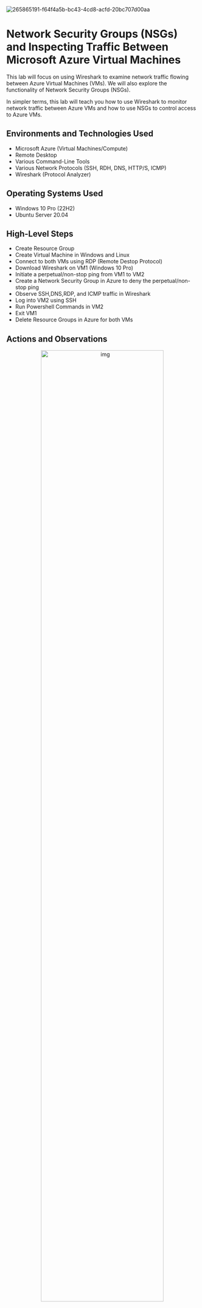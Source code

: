 ![265865191-f64f4a5b-bc43-4cd8-acfd-20bc707d00aa](https://github.com/CollinsU99/Azure-network-protocols/assets/124742607/ca25afdd-b194-426a-b247-356402906ce1)

<h1>Network Security Groups (NSGs) and Inspecting Traffic Between Microsoft Azure Virtual Machines</h1>

This lab will focus on using Wireshark to examine network traffic flowing between Azure Virtual Machines (VMs). We will also explore the functionality of Network Security Groups (NSGs).

In simpler terms, this lab will teach you how to use Wireshark to monitor network traffic between Azure VMs and how to use NSGs to control access to Azure VMs.

<h2>Environments and Technologies Used</h2>

- Microsoft Azure (Virtual Machines/Compute)
- Remote Desktop
- Various Command-Line Tools
- Various Network Protocols (SSH, RDH, DNS, HTTP/S, ICMP)
- Wireshark (Protocol Analyzer)

<h2>Operating Systems Used </h2>

- Windows 10 Pro (22H2)
- Ubuntu Server 20.04

<h2>High-Level Steps</h2>

- Create Resource Group
- Create Virtual Machine in Windows and Linux
- Connect to both VMs using RDP (Remote Destop Protocol)
- Download Wireshark on VM1 (Windows 10 Pro)
- Initiate a perpetual/non-stop ping from VM1 to VM2
- Create a Network Security Group in Azure to deny the perpetual/non-stop ping
- Observe SSH,DNS,RDP, and ICMP traffic in Wireshark
- Log into VM2 using SSH
- Run Powershell Commands in VM2
- Exit VM1
- Delete Resource Groups in Azure for both VMs

<h2>Actions and Observations</h2>

<p align="center">
<img src="https://i.imgur.com/EL2Oexz.png" height="80%" width="80%" alt="img"/>
</p>

To create the resource group, log into your Azure portal and click "Resource group" labeled box (1) in the image above. You can also click the search bar to search for "resource group".

<p align="center">
<img src="https://i.imgur.com/9I7vc4k.png" height="80%" width="80%" alt="img"/>
</p>

Click the "Create" tab at the top left.

<p align="center">
<img src="https://i.imgur.com/3JSk340.png" height="80%" width="80%" alt="img"/>
</p>

In the "Resource group" page, select your Microsoft Azure subscription as shown in box (1). Name your resource group "RG-LAB-02" as shown in box (2). For the region, select "(US) West US 3" as shown in box (3). Now, click the "Review + create" tab in the lower left labeled box (4).

<p align="center">
<img src="https://i.imgur.com/myONUt3.png" height="80%" width="80%" alt="img"/>
</p>

You will see a "Vallidation passed" message, go ahead and click the "Create" tab at the lower left labeled box (2) to create the resource group.

<p align="center">
<img src="https://i.imgur.com/LMmdhWT.png" height="80%" width="80%" alt="img"/>
</p>

The "Resoucre group created" notification indicates that our Resource group was created successfully. You will also see "RG-LAB-02" listed as available Resource group, as shown in the box labeled (2)

<p align="center">
<img src="https://i.imgur.com/Sp3379b.png" height="80%" width="80%" alt="img"/>
</p>

To create virtual machines, click the search bar and search for "virtual machines". Select "Virtual machines" labeled box (2)

<p align="center">
<img src="https://i.imgur.com/H0r1gC7.png" height="80%" width="80%" alt="img"/>
</p>

Click "Create" tab, and then click "Azure virtual machines".

<p align="center">
<img src="https://i.imgur.com/npHLplQ.png" height="80%" width="80%" alt="img"/>
</p>

Select your Azure subscription, select the resource group "RG-LAB-02" we created, and name your virtual machine "VM1". For the region, select "(US) West US 3" and select "No infrastructure redundancy required" as the Availability option. For the Image, select "Windows 10 Pro, version 22H2 - x64 Gen2 (free services eligible)". For the Size, select "Standard _E2s_v3 - 2vcpus, 16 GiB memory". We will use "labuser" as the VM1 Username. check the Licensing box, and click the "Networking" tab at the top

<p align="center">
<img src="https://i.imgur.com/d5USAEa.png" height="80%" width="80%" alt="img"/>
</p>

In the networking section, the virtual network, subnet, and public IP will be automatically created for you.
So make sure they all say "(new)". Then click "Review + create" tab at the lower left.

<p align="center">
<img src="https://i.imgur.com/XnRzI0G.png" height="80%" width="80%" alt="img"/>
</p>

"Deployment is in progess" means that the virtual machine is being created.

<p align="center">
<img src="https://i.imgur.com/da8cy1u.png" height="80%" width="80%" alt="img"/>
</p>

"Your deployment is complete" means that the virtual machine has been created.

<p align="center">
<img src="https://i.imgur.com/d3AJDTY.png" height="80%" width="80%" alt="img"/>
</p>

To create the Linux virtual machine, click the search bar and click "Virtual machines".

<p align="center">
<img src="https://i.imgur.com/hPvLnZT.png" height="80%" width="80%" alt="img"/>
</p>

Click "Create", and then click "Azure virtual machine".

<p align="center">
<img src="https://i.imgur.com/WI2nqUw.png" height="80%" width="80%" alt="img"/>
</p>

Select your Azure subscription and select "RG-LAB-02" for the Resource group

NOTE: We want to make sure that both virtual machines are in the same Resource group.

Name your virtual machine "VM2", for the virtual machine Region, select "(US) West US 3". For Availability options, select "No infrastructure redundancy required". For Image, select "Ubuntu server 20.04 LTS x64 Gen2 (free services eligible)". For Size, select "Standard_E2s_v3 - 2vcpus, 16 GiB memory". For the Authentication type, select "Password", and use "labuser" as your Username. Choose a unique password you can remember, and click the "Networking" tab at the top

<p align="center">
<img src="https://i.imgur.com/8ZdonPu.png" height="80%" width="80%" alt="img"/>
</p>

Make sure your VM2 is on the same virtual network as VM1, which is "VM1-vnet". The Subnet and Public IP will be generated automatically, then click "Review + create" tab at the lower left.

<p align="center">
<img src="https://i.imgur.com/epNjJhH.png" height="80%" width="80%" alt="img"/>
</p>

You will see a "Validation passed" message. Click the "Create" tab at the lower left.

<p align="center">
<img src="https://i.imgur.com/1OeRzOX.png" height="80%" width="80%" alt="img"/>
</p>

"Your deployment is complete" message means that VM2 has been created. Click the search bar and search for "virtual machines". 

<p align="center">
<img src="https://i.imgur.com/lKtFVwZ.pngg" height="80%" width="80%" alt="img"/>
</p>

Click "Virtual machines".

We will go ahead and connect both virtual machines using RDP (Remote Destop Protocol).

<p align="center">
<img src="https://i.imgur.com/HGxTcyH.png" height="80%" width="80%" alt="img"/>
</p>

Click "VM1".

<p align="center">
<img src="https://i.imgur.com/Jph5PHG.png" height="80%" width="80%" alt="img"/>
</p>

Copy the Public IP of VM1

<p align="center">
<img src="https://i.imgur.com/wdB60b4.png" height="80%" width="80%" alt="img"/>
</p>

On your local computer, click the search bar, search for "remote desktop", and click "open" to open RDP.

<p align="center">
<img src="https://i.imgur.com/4yiLN1j.png" height="80%" width="80%" alt="img"/>
</p>

Paste the VM1 public IP, and click Connect.

<p align="center">
<img src="https://i.imgur.com/Tfdsy2a.png" height="80%" width="80%" alt="img"/>
</p>

Click "More choices" > "Use a different account", type in VM1 username and password, and click the "Ok" button.

<p align="center">
<img src="https://i.imgur.com/MRxCz7K.png" height="80%" width="80%" alt="img"/>
</p>

We are now connected to VM1, you can choose "No" for all the options as shown in the above image. Click the "Accept" button at the lower right to proceed.

<p align="center">
<img src="https://i.imgur.com/HWKEyKK.png" height="80%" width="80%" alt="img"/>
</p>

Click the "Yes" button.

<p align="center">
<img src="https://i.imgur.com/ymZmp3u.png" height="80%" width="80%" alt="img"/>
</p>

On your VM1 desktop, click the "Microsoft Edge" application to open it

<p align="center">
<img src="https://i.imgur.com/gT61gLQ.png" height="80%" width="80%" alt="img"/>
</p>

Select "Start without your data" > "Confirm and continue" > "Continue without this data" > "Confirm and start browsing".

<p align="center">
<img src="https://i.imgur.com/ymLBHYt.png" height="80%" width="80%" alt="img"/>
</p>

In the search bar, search for "wireshark download", and click Enter.

<p align="center">
<img src="https://i.imgur.com/UwtpLhY.png" height="80%" width="80%" alt="img"/>
</p>

Click on the first link on the web page.

<p align="center">
<img src="https://i.imgur.com/Y9QHjes.png" height="80%" width="80%" alt="img"/>
</p>

Click "Windows x64 Installer" and click the three dots (...) at the top right of the page. click the downloaded Wireshark application to proceed with installation.

<p align="center">
<img src="https://i.imgur.com/axgGzQF.png" height="80%" width="80%" alt="img"/>
</p>

Click "Next" > "Noted" > "Next" > "Next" > "Next" > "Next" > "Install" > "I Agree" > "Install" > "Next" > "Finish" > "Next" > "Finish". 

You've now successfully installed Wireshark on your Windows 10 Pro VM.

<p align="center">
<img src="https://i.imgur.com/tanIfmu.png" height="80%" width="80%" alt="img"/>
</p>

In VM1, search for "Wireshark" on the search bar and click "Open".

<p align="center">
<img src="https://i.imgur.com/hUqgGs1.png" height="80%" width="80%" alt="img"/>
</p>

Select "Ethernet" and click the blue wireshark icon at the top left to start capturing packets.

<p align="center">
<img src="https://i.imgur.com/LxsYwHS.png" height="80%" width="80%" alt="img"/>
</p>

You can see the live traffic that is happening on our virtual machine.

Let's go ahead and filter the traffic so that it stops spamming.

<p align="center">
<img src="https://i.imgur.com/jJADguZ.png" height="80%" width="80%" alt="img"/>
</p>

Search for "icmp" on the search bar, select "icmp" from the list of options provided and press "Enter" on your keyboard

NOTE: ICMP (Internet Control Messaging Protocol) is a network layer protocol used by network devices to communicate errors or other information to other devices (test connectivity to different hosts on a network).

In this case, we will use it to test connectivity to VM2 by pinging VM2's private IP address.

<p align="center">
<img src="https://i.imgur.com/uFLN32h.png" height="80%" width="80%" alt="img"/>
</p>

Go back to your Azure portal and click VM2. Take note of VM2's private IP address.

<p align="center">
<img src="https://i.imgur.com/ikAncIa.png" height="80%" width="80%" alt="img"/>
</p>

Go back to VM1 remote desktop connection, search for "powershell" in the search bar, and click open.

<p align="center">
<img src="https://i.imgur.com/83QW6rm.png" height="80%" width="80%" alt="img"/>
</p>

In Powershell, ping VM2's private IP address by typing "ping 10.0.0.5" and pressing the Enter button on your keyboard.

The image above shows that our ping was successful, as indicated by the 4 replies we got from VM2 (10.0.0.5).

The Ping statistics show that 4 packets were sent and received, and 1 packet was lost.

You can also confirm this on the Wireshark app, which shows us the source and destination IP addresses (VM1 and VM2) and the protocol used (ICMP). It also shows us that four requests was sent and we received four replies

<p align="center">
<img src="https://i.imgur.com/mgtx50E.png" height="80%" width="80%" alt="img"/>
</p>

Let's ping www.comptia.org (ping wwww.comptia.org -4). The -4 means we are specifying an ICMP to ping the www.comptia.org IPV4 address.

As you can see from the image above, we got 4 replies, 4 packets were sent and received, and 1 packet was lost.

In the Wireshark app, you can see the source and destination IP addresses of VM1 (10.0.0.4) and www.comptia.org (104.18.16.29).

<p align="center">
<img src="https://i.imgur.com/oPHdkBZ.png" height="80%" width="80%" alt="img"/>
</p>

We will now initiate a non-stop ping from VM1 to VM2.

Let's clear the current ICMP traffic by clicking the green symbol and selecting "Continue without Saving."

<p align="center">
<img src="https://i.imgur.com/dWN9x57.png" height="80%" width="80%" alt="img"/>
</p>

In Powershell, initiate a non-stop ping to VM2 by typing "ping 10.0.0.5 -t", where -t means non-stop.

Non-stop pinging is now initiated.

Let's change the firewall setting of VM2 to not allow ICMP traffic to come through.

<p align="center">
<img src="https://i.imgur.com/1bsnJKD.png" height="80%" width="80%" alt="img"/>
</p>

Go back to your Azure portal and search for "network security group" in the search bar. Click "Network security groups".

<p align="center">
<img src="https://i.imgur.com/ofgQYls.png" height="80%" width="80%" alt="img"/>
</p>

From the above image, you can see both VMs have separate network security groups. Click "VM2-nsg" to open VM2's network security group.

<p align="center">
<img src="https://i.imgur.com/IhHNfxH.png" height="80%" width="80%" alt="img"/>
</p>

In the "VM2-nsg" page, click "Inbound security rules".

NOTE: The "Inbound security rules" page allows us to deny inbound ICMP traffic so that it blocks the pings coming from VM1. We create a new security rule that denies ICMP traffic.

<p align="center">
<img src="https://i.imgur.com/IhHNfxH.png" height="80%" width="80%" alt="img"/>
</p>































